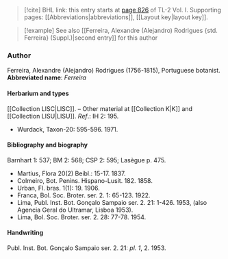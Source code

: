 > [!cite] BHL link: this entry starts at [page 826](https://www.biodiversitylibrary.org/page/33120957) of TL-2 Vol. I.
> Supporting pages: [[Abbreviations|abbreviations]], [[Layout key|layout key]].

> [!example] See also [[Ferreira, Alexandre (Alejandro) Rodrigues {std. Ferreira} (Suppl.)|second entry]] for this author

### Author

Ferreira, Alexandre (Alejandro) Rodrigues (1756-1815), Portuguese botanist. 
**Abbreviated name**: *Ferreira*

#### Herbarium and types

[[Collection LISC|LISC]]. – Other material at [[Collection K|K]] and [[Collection LISU|LISU]].
*Ref*.: IH 2: 195.
- Wurdack, Taxon-20: 595-596. 1971.

#### Bibliography and biography

Barnhart 1: 537; BM 2: 568; CSP 2: 595; Lasègue p. 475.
- Martius, Flora 20(2) Beibl.: 15-17. 1837.
- Colmeiro, Bot. Penins. Hispano-Lusit. 182. 1858.
- Urban, Fl. bras. 1(1): 19. 1906.
- Franca, Bol. Soc. Broter. ser. 2. 1: 65-123. 1922.
- Lima, Publ. Inst. Bot. Gonçalo Sampaio ser. 2. 21: 1-426. 1953, (also Agencia Geral do Ultramar, Lisboa 1953).
- Lima, Bol. Soc. Broter. ser. 2. 28: 77-78. 1954.

#### Handwriting

Publ. Inst. Bot. Gonçalo Sampaio ser. 2. 21: *pl. 1*, 2. 1953.


